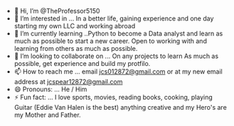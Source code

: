- 👋 Hi, I’m @TheProfessor5150
- 👀 I’m interested in ... In a better life, gaining experience and one day starting my own LLC and working abroad
- 🌱 I’m currently learning ..Python to become a Data analyst and learn as much as possible to start a new career. Open to working with and learning from others as much as possible. 
- 💞️ I’m looking to collaborate on ... On any projects to learn As much as possible, get experience and build my protfilo.
- 📫 How to reach me ... email jcs012872@gmail.com or at my new email address at jcspear12872@gmail.com 
- 😄 Pronouns: ... He / Him
- ⚡ Fun fact: ... I love sports, movies, reading books, cooking, playing Guitar (Eddie Van Halen is the best) anything creative and my Hero's are my Mother and Father. 

<!---
TheProfessor5150/TheProfessor5150 is a ✨ special ✨ repository because its `README.md` (this file) appears on your GitHub profile.
You can click the Preview link to take a look at your changes.
--->

